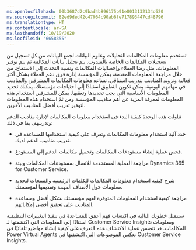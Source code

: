 ```yaml
---
ms.openlocfilehash: 00b3687d2c9bad4b896175b91e8013132134d620
ms.sourcegitcommit: 82ed9ded42c47064c90ab6fe717893447cd48796
ms.translationtype: HT
ms.contentlocale: ar-SA
ms.lasthandoff: 10/19/2020
ms.locfileid: "6658355"
---
```

تستخدم معلومات المكالمات التحليلات وعلوم البيانات لجمع البيانات من كل تسجيل من تسجيلات المكالمات الخاصة بالمندوب. يتم تحليل بيانات المكالمة ثم يتم توفير المعلومات، مثل رضا العملاء وإحصائيات المكالمات ونسبة التحدث إلى الاستماع. من خلال مراجعة المعلومات المقدمة، يمكن للمؤسسة إدارة فرق دعم العملاء بشكل أكثر فعالية وتزويد المناديب بتدريب استباقي. تساعد معلومات المكالمات المشرفين والمناديب في مهامهم اليومية. يمكن تكوين التطبيق استنادًا إلى احتياجات مؤسستك. يمكنك تحديد المعلومات الأساسية التي يجب تحديدها وتعقبها. يمكن للمشرفين استخدام هذه المعلومات لمعرفة المزيد عن أهم مناديب المؤسسة ومن ثمّ استخدام هذه المعلومات لتوفير تدريب أفضل للمناديب الآخرين.

تناولت هذه الوحدة كيفية البدء في استخدام معلومات المكالمات لإدارة مناديب الدعم وتدريبهم، بما في ذلك:

-   حدد آلية استخدام معلومات المكالمات وتعرف على كيفية استخدامها للمساعدة في تدريب مناديب الدعم لديك.

-   فحص عملية إنشاء مستودعات المكالمات وتحميل مكالمات الدعم إلى المستودع.

-   مراجعة العملية المستخدمة للاتصال بمستودعات المكالمات وبيئة Dynamics 365 for Customer Service.

-   شرح كيفية استخدام معلومات المكالمات للكلمات الرئيسية والمنتجات لتحديد معلومات حول الأصناف المهمة وتقديمها لمؤسستك.

-   مراجعة كيفية استخدام المعلومات المتوفرة لفهم مؤسستك بشكل أفضل ومساعدة المناديب على تحقيق أقصى إمكاناتهم.

ستتمثل خطوتك التالية في اكتساب فهم أعمق للمساعدة في تنفيذ التغييرات التنظيمية استنادًا إلى المعلومات التي اكتشفتها لـ Customer Service Insights ومعلومات المكالمات. قد تتضمن عملية الاكتشاف هذه التعرف على كيفية إنشاء مواضيع تلقائيًا في Power Virtual Agents تعكس الموضوعات التي اكتشفتها في Customer Service Insights.
